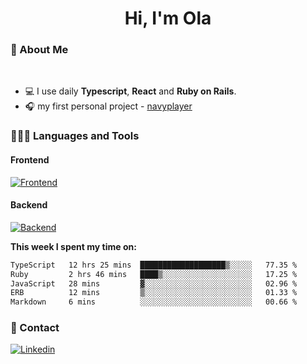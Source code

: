 <h1 align="center">Hi, I'm Ola</h1>

### 💅 About Me

<br/>

- 💻 I use daily **Typescript**, **React** and **Ruby on Rails**.
- 🎧 my first personal project - [navyplayer](https://navyplayer.netlify.app/)

### 👩🏻‍💻 Languages and Tools

#### Frontend

[![Frontend](https://skillicons.dev/icons?i=react,nextjs,ts,js,html,css,scss,tailwind)](https://skillicons.dev)

#### Backend
[![Backend](https://skillicons.dev/icons?i=nodejs,express,nestjs,rails,graphql)](https://skillicons.dev)

**This week I spent my time on:**

<!--START_SECTION:waka-->

```txt
TypeScript   12 hrs 25 mins  ███████████████████▒░░░░░   77.35 %
Ruby         2 hrs 46 mins   ████▒░░░░░░░░░░░░░░░░░░░░   17.25 %
JavaScript   28 mins         ▓░░░░░░░░░░░░░░░░░░░░░░░░   02.96 %
ERB          12 mins         ▒░░░░░░░░░░░░░░░░░░░░░░░░   01.33 %
Markdown     6 mins          ░░░░░░░░░░░░░░░░░░░░░░░░░   00.66 %
```

<!--END_SECTION:waka-->

### 📨 Contact
  
[![Linkedin](https://skillicons.dev/icons?i=linkedin)](https://linkedin.com/in/aleksandra-kamińska)
